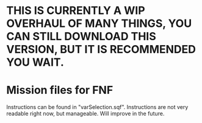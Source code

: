 # THIS IS CURRENTLY A WIP OVERHAUL OF MANY THINGS, YOU CAN STILL DOWNLOAD THIS VERSION, BUT IT IS RECOMMENDED YOU WAIT.

# Mission files for FNF

Instructions can be found in "varSelection.sqf". Instructions are not very readable right now, but manageable. Will improve in the future.
